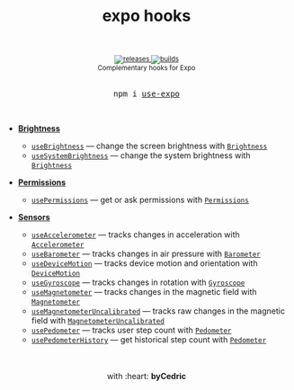 <div align="center">
    <h1>
        <br />
        expo hooks
        <br />
        <br />
    </h1>
    <sup>
        <a href="https://github.com/bycedric/use-expo/releases">
            <img src="https://img.shields.io/github/release/byCedric/use-expo/all.svg" alt="releases" />
        </a>
        <a href="https://travis-ci.com/byCedric/use-expo">
            <img src="https://img.shields.io/travis/com/byCedric/use-expo/master.svg" alt="builds" />
        </a>
        <br />
        Complementary hooks for Expo
    </sup>
    <br />
    <br />
    <pre>npm i <a href="https://www.npmjs.com/package/use-expo">use-expo</a></pre>
    <br />
</div>

- [**Brightness**](./packages/brightness)
    - [`useBrightness`](./packages/brightness/docs/use-brightness.md) &mdash; change the screen brightness with [`Brightness`](https://docs.expo.io/versions/latest/sdk/brightness/)
    - [`useSystemBrightness`](./packages/brightness/docs/use-system-brightness.md) &mdash; change the system brightness with [`Brightness`](https://docs.expo.io/versions/latest/sdk/brightness/)

- [**Permissions**](./packages/permissions)
    - [`usePermissions`](./packages/permissions/docs/use-permissions.md) &mdash; get or ask permissions with [`Permissions`](https://docs.expo.io/versions/latest/sdk/permissions/)

- [**Sensors**](./packages/sensors)
    - [`useAccelerometer`](./packages/sensors/docs/use-accelerometer.md) &mdash; tracks changes in acceleration with [`Accelerometer`](https://docs.expo.io/versions/latest/sdk/accelerometer/)
    - [`useBarometer`](./packages/sensors/docs/use-barometer.md) &mdash; tracks changes in air pressure with [`Barometer`](https://docs.expo.io/versions/latest/sdk/barometer/)
    - [`useDeviceMotion`](./packages/sensors/docs/use-device-motion.md) &mdash; tracks device motion and orientation with [`DeviceMotion`](https://docs.expo.io/versions/latest/sdk/devicemotion/)
    - [`useGyroscope`](./packages/sensors/docs/use-gyroscope.md) &mdash; tracks changes in rotation with [`Gyroscope`](https://docs.expo.io/versions/latest/sdk/gyroscope/)
    - [`useMagnetometer`](./packages/sensors/docs/use-magnetometer.md) &mdash; tracks changes in the magnetic field with [`Magnetometer`](https://docs.expo.io/versions/latest/sdk/magnetometer/)
    - [`useMagnetometerUncalibrated`](./packages/sensors/docs/use-magnetometer.md) &mdash; tracks raw changes in the magnetic field with [`MagnetometerUncalibrated`](https://docs.expo.io/versions/latest/sdk/magnetometer/)
    - [`usePedometer`](./packages/sensors/docs/use-pedometer.md) &mdash; tracks user step count with [`Pedometer`](https://docs.expo.io/versions/latest/sdk/pedometer/)
    - [`usePedometerHistory`](./packages/sensors/docs/use-pedometer-history.md) &mdash; get historical step count with [`Pedometer`](https://docs.expo.io/versions/latest/sdk/pedometer/)

<div align="center">
    <br />
    <br />
    with :heart: <strong>byCedric</strong>
    <br />
    <br />
</div>
